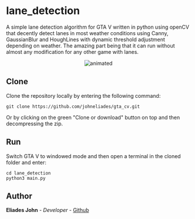 # lane_detection

A simple lane detection algorithm for GTA V written in python using openCV that 
decently detect lanes in most weather conditions using Canny, GaussianBlur and 
HoughLines with dynamic threshold adjustment depending on weather. The amazing
part being that it can run without almost any modification for any other game 
with lanes.

<p align="center">
  <img src="https://github.com/johneliades/gta_cv/blob/main/lane_detection/preview.gif" alt="animated" />
</p>

## Clone

Clone the repository locally by entering the following command:
```
git clone https://github.com/johneliades/gta_cv.git
```
Or by clicking on the green "Clone or download" button on top and then decompressing the zip.

## Run

Switch GTA V to windowed mode and then open a terminal in the cloned folder and enter:

```
cd lane_detection
python3 main.py
```

## Author

**Eliades John** - *Developer* - [Github](https://github.com/johneliades)
